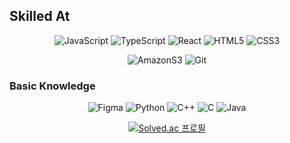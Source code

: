 <h2>Skilled At</h2>
<div align=center>
  
![JavaScript](https://img.shields.io/badge/JavaScript-F7DF1E.svg?&style=for-the-badges&logo=JavaScript&logoColor=white)
![TypeScript](https://img.shields.io/badge/TypeScript-3178C6.svg?&style=for-the-badges&logo=TypeScript&logoColor=white)
![React](https://img.shields.io/badge/React-61DAFB.svg?&style=for-the-badges&logo=React&logoColor=white)
![HTML5](https://img.shields.io/badge/HTML5-E34F26.svg?&style=for-the-badges&logo=HTML5&logoColor=white)
![CSS3](https://img.shields.io/badge/CSS3-1572B6.svg?&style=for-the-badges&logo=CSS3&logoColor=white)

![AmazonS3](https://img.shields.io/badge/AmazonS3-569A31.svg?&style=for-the-badges&logo=AmazonS3&logoColor=white)
![Git](https://img.shields.io/badge/git-F05032.svg?&style=for-the-badges&logo=git&logoColor=white)
<!--![TypeScript](https://img.shields.io/badge/TypeScript-3178C6.svg?&style=for-the-badges&logo=TypeScript&logoColor=white)-->

<!--![styled-component](https://img.shields.io/badge/styled%20components-DB7093.svg?&style=for-the-badges&logo=styled-components&logoColor=white)-->

<div align=left>
<h3>Basic Knowledge</h3>
</div>

![Figma](https://img.shields.io/badge/Figma-F24E1E.svg?&style=for-the-badges&logo=Figma&logoColor=white)
![Python](https://img.shields.io/badge/Python-3776AB.svg?&style=for-the-badges&logo=Python&logoColor=white)
![C++](https://img.shields.io/badge/C\+\+-00599C.svg?&style=for-the-badges&logo=cplusplus&logoColor=white)
![C](https://img.shields.io/badge/C-A8B9CC.svg?&style=for-the-badges&logo=c&logoColor=white)
![Java](https://img.shields.io/badge/Java-666666.svg?&style=for-the-badges&logo=java&logoColor=white)


<!--
[![Solved.ac Profile](http://mazassumnida.wtf/api/v2/generate_badge?boj=dudwls128)](https://solved.ac/dudwls128/)
-->

<!--[![Anurag's GitHub stats](https://github-readme-stats.vercel.app/api?username=son-young-jin)](https://github.com/anuraghazra/github-readme-stats)-->
[![Solved.ac
프로필](http://mazassumnida.wtf/api/generate_badge?boj=dudwls128)](https://solved.ac/dudwls128)

<!--[![Top Langs](https://github-readme-stats.vercel.app/api/top-langs/?username=son-young-jin)](https://github.com/anuraghazra/github-readme-stats)-->
<!--
깃허브 등급
[![Anurag's GitHub stats-Dark](https://github-readme-stats.vercel.app/api?username=son-young-jin&show_icons=true&theme=dark#gh-dark-mode-only)](https://github.com/anuraghazra/github-readme-stats#gh-dark-mode-only)
[![Anurag's GitHub stats-Light](https://github-readme-stats.vercel.app/api?username=son-young-jin&show_icons=true&theme=default#gh-light-mode-only)](https://github.com/anuraghazra/github-readme-stats#gh-light-mode-only)
-->

<!--
**son-young-jin/son-young-jin** is a ✨ _special_ ✨ repository because its `README.md` (this file) appears on your GitHub profile.

Here are some ideas to get you started:

- 🔭 I’m currently working on ...
- 🌱 I’m currently learning ...
- 👯 I’m looking to collaborate on ...
- 🤔 I’m looking for help with ...
- 💬 Ask me about ...
- 📫 How to reach me: ...
- 😄 Pronouns: ...
- ⚡ Fun fact: ...
-->
</div>
